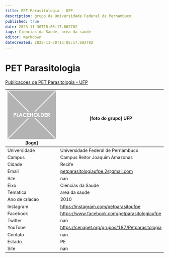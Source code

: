 ```yaml
---
title: PET Parasitologia - UFP
description: grupo da Universidade Federal de Pernambuco
published: true
date: 2023-11-30T15:05:17.602782
tags: Ciencias da Saude, area da saude
editor: markdown
dateCreated: 2023-11-30T15:05:17.602782
---
```


# PET Parasitologia

[Publicacoes de PET Parasitologia - UFP](/atividade/181PETParasitologiaUFP/feed)

| ![placeholder.png](/placeholder.png) [logo] | [foto do grupo] UFP         |
| ------------------------------------------- | ------------------------------------------------- |
| Universidade                                | Universidade Federal de Pernambuco      |
| Campus                                      | Campus Reitor Joaquim Amazonas            |
| Cidade                                      | Recife             |
| Email                                       | petparasitologiaufpe.2@gmail.com             |
| Site                                        | nan              |
| Eixo                                        | Ciencias da Saude              |
| Tematica                                    | area da saude          |
| Ano de criacao                              | 2010        |
| Instagram                                   | https://instagram.com/petparasitoufpe         |
| Facebook                                    | https://www.facebook.com/petparasitologiaufpe          |
| Twitter                                     | nan           |
| YouTube                                     | https://cenapet.org/grupos/187/Petparasitologia           |
| Contato                                     | nan         |
| Estado                                      |  PE            |
| Site                                        | nan |
